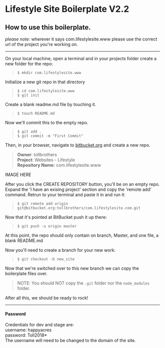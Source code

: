 Lifestyle Site Boilerplate V2.2
====================  

How to use this boilerplate. 
----

*please note:* wherever it says com.lifestylesite.www please use the correct url of the project you're working on.

------

On your local machine, open a terminal and in your projects folder create a new folder for the repo:
> `$ mkdir com.lifestylesite.www`

Initialize a new git repo in that directory

> `$ cd com.lifestylesite.www`  
> `$ git init`

Create a blank readme.md file by touching it.

> `$ touch README.md`

Now we'll commit this to the empty repo.

> `$ git add .`  
> `$ git commit -m "First Commit"`


Then, in your browser, navigate to [bitbucket.org](https://bitbucket.org/repo/create?owner=tollbrothers "bitbucket.org create repo") and create a new repo.

> **Owner**: tollbrothers  
> **Project**: Websites - Lifestyle  
> **Repository Name:** com.lifestylesite.www

IMAGE HERE

After you click the CREATE REPOSITORY button, you'll be on an empty repo. Expand the 'I have an exising project' section and copy the 'remote add' command. Retrun to your terminal and paste it in and run it:

> `$ git remote add origin git@bitbucket.org:tollbrothers/com.lifestylesite.com.git`  

Now that it's pointed at BitBucket push it up there:

> `$ git push -u origin master`

At this point, the repo should only contain on branch, Master, and one file, a blank README.md  

Now you'll need to create a branch for your new work:

> `$ git checkout -b new_site`

Now that we're switched over to this new branch we can copy the boilerplate files over.

> NOTE: You should NOT copy the `.git` folder nor the `node_modules` folder.

After all this, we should be ready to rock!


------

#### Password
Credentials for dev and stage are:  
username: happyacres  
password: Toll2018*  
The username will need to be changed to the domain of the site.